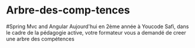 # Arbre-des-comp-tences
#Spring Mvc and Angular
Aujourd'hui en 2ème année à Youcode Safi, dans le cadre de la pédagogie active, votre formateur vous a demandé de creer une arbre des compétences
